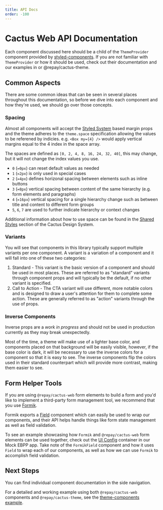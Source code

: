```yaml
---
title: API Docs
order: -100
---
```


# Cactus Web API Documentation

Each component discussed here should be a child of the `ThemeProvider` component provided by [styled-components](https://www.npmjs.com/package/styled-components). If you are not familiar with `ThemeProvider` or how it should be used, check out their documentation and our examples in or <a to='/theme'>@repay/cactus-theme</a>.

## Common Aspects

There are some common ideas that can be seen in several places throughout this documentation, so before we dive into each component and how they're used, we should go over those concepts.

### Spacing

Almost all components will accept the [Styled System](https://styled-system.com/api#space) based margin props and the theme adheres to the `theme.space` specification allowing the values to be referened by indicies. e.g. `<Box my={4} />` would apply vertical margins equal to the 4 index in the space array.

The spaces are defined as `[0, 2, 4, 8, 16, 24, 32, 40]`, this may change, but it will not change the index values you use.

- `0` (`=0px`) can reset default values as needed
- `1` (`=2px`) is only used in special cases
- `2` (`=4px`) defines horizonal spacing between elements such as inline buttons
- `3` (`=8px`) vertical spacing between content of the same hierarchy (e.g. form elements and paragraphs)
- `4` (`=16px`) vertical spacing for a single hierarchy change such as between title and content to different form groups
- `5`, `6`, `7` are used to further indicate hierarchy or context changes

Additional information about how to use space can be found in the [Shared Styles](https://www.figma.com/proto/J9TeJ5homSkfSwV1sCFLoF/REPAY-STYLEGUIDE-V-1?scaling=min-zoom&node-id=2623%3A0) section of the Cactus Design System.

### Variants

You will see that components in this library typically support multiple variants per one component. A variant is a variation of a component and it will fall into one of these two categories:

1. Standard - This variant is the basic version of a component and should be used in most places. These are referred to as "standard" variants through component props and will typically be the default, if no other variant is specified.
2. Call to Action - The CTA variant will use different, more notable colors and is designed to draw a user's attention for them to complete some action. These are generally referred to as "action" variants through the use of props.

### Inverse Components

Inverse props are a _work in progress_ and should not be used in production currently as they may break unexpectedly.

Most of the time, a theme will make use of a lighter base color, and components placed on that background will be easily visible, however, if the base color is dark, it will be necessary to use the inverse colors for a component so that it is easy to see. The inverse components flip the colors used in their standard counterpart which will provide more contrast, making them easier to see.

## Form Helper Tools

If you are using `@repay/cactus-web` form elements to build a form and you'd like to implement a third-party form management tool, we recommend that you use [Formik](https://formik.org/).

Formik exports a [Field](https://formik.org/docs/api/field) component which can easily be used to wrap our components, and their API helps handle things like form state
management as well as field validation.

To see an example showcasing how `Formik` and `@repay/cactus-web` form elements can be used together, check out the [UI Config](../../examples/mock-ebpp/src/containers/ui-config.tsx) container in our Mock EBPP app. Take note of the `FormikField` component and how it uses `Field` to wrap each of our components, as well as how we can use `Formik` to accomplish field validation.

## Next Steps

You can find individual component documentation in the side navigation.

For a detailed and working example using both `@repay/cactus-web` components and `@repay/cactus-theme`, see the [theme-components example](https://github.com/repaygithub/cactus/tree/master/examples/theme-components).
